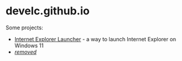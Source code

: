 # develc.github.io

Some projects:

* [Internet Explorer Launcher](https://github.com/develc/IELauncher) - a way to launch Internet Explorer on Windows 11
* [*removed*]()
